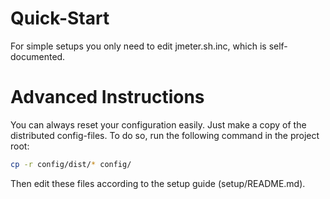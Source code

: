 # Quick-Start

For simple setups you only need to edit jmeter.sh.inc, which is self-documented.

# Advanced Instructions

You can always reset your configuration easily. Just make a copy of the distributed config-files. To do so, run the following command in the project root:

```sh
cp -r config/dist/* config/
```

Then edit these files according to the setup guide (setup/README.md).

